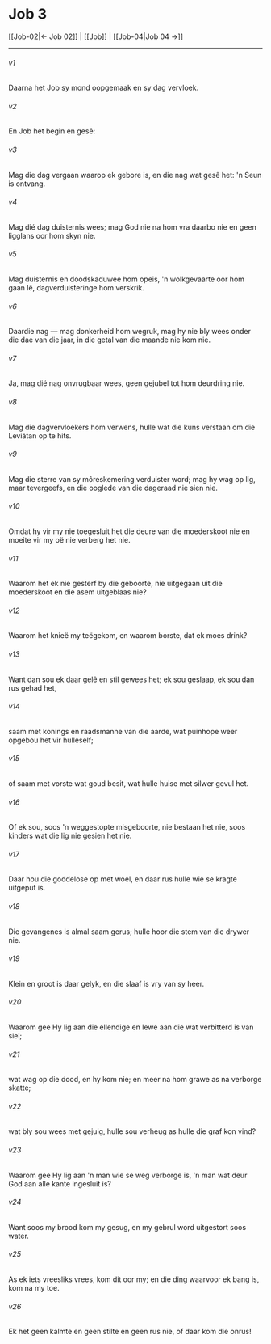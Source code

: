 # Job 3

[[Job-02|← Job 02]] | [[Job]] | [[Job-04|Job 04 →]]
***

###### v1
Daarna het Job sy mond oopgemaak en sy dag vervloek. 
###### v2
En Job het begin en gesê: 
###### v3
Mag die dag vergaan waarop ek gebore is, en die nag wat gesê het: 'n Seun is ontvang. 
###### v4
Mag dié dag duisternis wees; mag God nie na hom vra daarbo nie en geen ligglans oor hom skyn nie. 
###### v5
Mag duisternis en doodskaduwee hom opeis, 'n wolkgevaarte oor hom gaan lê, dagverduisteringe hom verskrik. 
###### v6
Daardie nag — mag donkerheid hom wegruk, mag hy nie bly wees onder die dae van die jaar, in die getal van die maande nie kom nie. 
###### v7
Ja, mag dié nag onvrugbaar wees, geen gejubel tot hom deurdring nie. 
###### v8
Mag die dagvervloekers hom verwens, hulle wat die kuns verstaan om die Leviátan op te hits. 
###### v9
Mag die sterre van sy môreskemering verduister word; mag hy wag op lig, maar tevergeefs, en die ooglede van die dageraad nie sien nie. 
###### v10
Omdat hy vir my nie toegesluit het die deure van die moederskoot nie en moeite vir my oë nie verberg het nie. 
###### v11
Waarom het ek nie gesterf by die geboorte, nie uitgegaan uit die moederskoot en die asem uitgeblaas nie? 
###### v12
Waarom het knieë my teëgekom, en waarom borste, dat ek moes drink? 
###### v13
Want dan sou ek daar gelê en stil gewees het; ek sou geslaap, ek sou dan rus gehad het, 
###### v14
saam met konings en raadsmanne van die aarde, wat puinhope weer opgebou het vir hulleself; 
###### v15
of saam met vorste wat goud besit, wat hulle huise met silwer gevul het. 
###### v16
Of ek sou, soos 'n weggestopte misgeboorte, nie bestaan het nie, soos kinders wat die lig nie gesien het nie. 
###### v17
Daar hou die goddelose op met woel, en daar rus hulle wie se kragte uitgeput is. 
###### v18
Die gevangenes is almal saam gerus; hulle hoor die stem van die drywer nie. 
###### v19
Klein en groot is daar gelyk, en die slaaf is vry van sy heer. 
###### v20
Waarom gee Hy lig aan die ellendige en lewe aan die wat verbitterd is van siel; 
###### v21
wat wag op die dood, en hy kom nie; en meer na hom grawe as na verborge skatte; 
###### v22
wat bly sou wees met gejuig, hulle sou verheug as hulle die graf kon vind? 
###### v23
Waarom gee Hy lig aan 'n man wie se weg verborge is, 'n man wat deur God aan alle kante ingesluit is? 
###### v24
Want soos my brood kom my gesug, en my gebrul word uitgestort soos water. 
###### v25
As ek iets vreesliks vrees, kom dit oor my; en die ding waarvoor ek bang is, kom na my toe. 
###### v26
Ek het geen kalmte en geen stilte en geen rus nie, of daar kom die onrus! 

